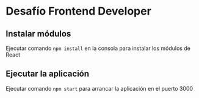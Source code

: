 # Desafío Frontend Developer

## Instalar módulos

Ejecutar comando ```npm install``` en la consola para instalar los módulos de React

## Ejecutar la aplicación

Ejecutar comando ```npm start``` para arrancar la aplicación en el puerto 3000
